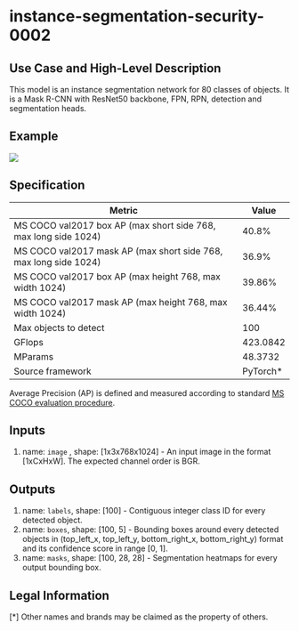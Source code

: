 # instance-segmentation-security-0002

## Use Case and High-Level Description

This model is an instance segmentation network for 80 classes of objects.
It is a Mask R-CNN with ResNet50 backbone, FPN, RPN, detection and
segmentation heads.

## Example

![](./instance-segmentation-security-0002.png)

## Specification

| Metric                                                              | Value                                     |
|---------------------------------------------------------------------|-------------------------------------------|
| MS COCO val2017 box AP (max short side 768, max long side 1024)     | 40.8%                                     |
| MS COCO val2017 mask AP (max short side 768, max long side 1024)    | 36.9%                                     |
| MS COCO val2017 box AP (max height 768, max width 1024)             | 39.86%                                    |
| MS COCO val2017 mask AP (max height 768, max width 1024)            | 36.44%                                    |
| Max objects to detect                                               | 100                                       |
| GFlops                                                              | 423.0842                                  |
| MParams                                                             | 48.3732                                   |
| Source framework                                                    | PyTorch\*                                 |

Average Precision (AP) is defined and measured according to standard
[MS COCO evaluation procedure](https://cocodataset.org/#detection-eval).

## Inputs

1.	name: `image` , shape: [1x3x768x1024] - An input image in the format
    [1xCxHxW]. The expected channel order is BGR.

## Outputs

1.	name: `labels`, shape: [100] - Contiguous integer class ID for every
    detected object.
2.	name: `boxes`, shape: [100, 5] - Bounding boxes around every detected objects
    in (top_left_x, top_left_y, bottom_right_x, bottom_right_y) format and its
    confidence score in range [0, 1].
3.	name: `masks`, shape: [100, 28, 28] - Segmentation heatmaps for every output
    bounding box.

## Legal Information
[*] Other names and brands may be claimed as the property of others.

